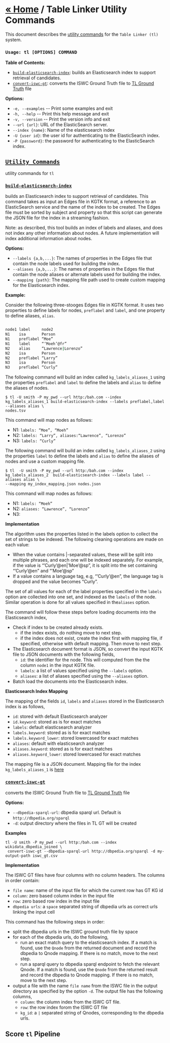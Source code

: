 # [« Home](https://github.com/usc-isi-i2/table-linker) / Table Linker Utility Commands

  This document describes the [utility commands](#command_utility-commands) for the <code>Table Linker (tl)</code> system. 

### `Usage: tl [OPTIONS] COMMAND`

**Table of Contents:**
- [`build-elasticsearch-index`](#command_build-elasticseach-index): builds an Elasticsearch index to support retrieval of candidates.
- [`convert-iswc-gt`](#command_convert-iswc-gt): converts the ISWC Ground Truth file to [TL Ground Truth](https://docs.google.com/document/d/1eYoS47dCryh8XKjWIey7khikkbggvc6IUkdUGrQ9pEQ/edit#heading=h.63n3hyogxr1e) file


**Options:**
- `-e, --examples` -- Print some examples and exit
- `-h, --help` -- Print this help message and exit
- `-v, --version` -- Print the version info and exit
- `--url {url}`:  URL of the ElasticSearch server.
- `--index {name}`: Name of the elasticsearch index
- `-U {user id}`: the user id for authenticating to the ElasticSearch index.
- `-P {password}`: the password for authenticating to the ElasticSearch index.


<a name="command_utility-commands" />

## [`Utility Commands`](#command_utility-commands)

utility commands for `tl`

<a name="command_build-elasticseach-index" />

### [`build-elasticsearch-index`](#command_build-elasticseach-index)
builds an Elasticsearch index to support retrieval of candidates. 
This command takes as input an Edges file in KGTK format, a reference to an ElasticSearch service
 and the name of the index to be created. 
 The Edges file must be sorted by subject and property so that this script can generate the JSON file for the index in a streaming fashion.

Note: as described, this tool builds an index of labels and aliases, and does not index any other information about nodes. A future implementation will index additional information about nodes.

**Options:**

- `--labels {a,b,...}`: The names of properties in the Edges file that contain the node labels used for building the index.
- `--aliases {a,b,...}`: The names of properties in the Edges file that contain the node aliases or alternate labels used for building the index.
- `--mapping {path}`: The mapping file path used to create custom mapping for the Elasticsearch index.

**Example:**

Consider the following three-stooges Edges file in KGTK format. 
It uses two properties to define labels for nodes, `preflabel` and `label`, 
and one property to define aliases, `alias`.
```bash

node1 label     node2
N1    isa       Person
N1    preflabel “Moe”
N1    label     “‘Moeh’@fr”
N2    alias     “Lawrence|Lorenzo”
N2    isa       Person
N2    preflabel “Larry”
N3    isa       Person
N3    preflabel “Curly”
```

The following command will build an index called `kg_labels_aliases_1` using the properties `preflabel` and `label` to define the labels and `alias` to
 define the aliases of nodes.

```
$ tl -U smith -P my_pwd --url http:/bah.com --index kg_labels_aliases_1 build-elasticsearch-index --labels preflabel,label --aliases alias \ 
nodes.tsv
```
This command will map nodes as follows:

- N1: `labels: “Moe”, “Moeh”`
- N2: `labels: “Larry”, aliases:“Lawrence”, “Lorenzo”` 
- N3: `labels: “Curly”`

The following command will build an index called `kg_labels_aliases_2` using the properties `label` to define the labels and `alias` to define
the aliases of nodes and use a custom mapping file.

```
$ tl  -U smith -P my_pwd --url http:/bah.com --index kg_labels_aliases_2  build-elasticsearch-index --labels label --aliases alias \
--mapping my_index_mapping.json nodes.json
```
This command will map nodes as follows:

- N1: `labels: “Moeh”`
- N2: `aliases: “Lawrence”, “Lorenzo”` 
- N3: ` `
	
**Implementation**

The algorithm uses the properties listed in the labels option to collect the set of strings to be indexed. The following cleaning operations are made on each value: 

- When the value contains |-separated values, these will be split into multiple phrases, and each one will be indexed separately. For example, if the value is  “’Curly’@en|’Moe’@sp”, it is split into the set containing “’Curly’@en” and “’Moe’@sp”
- If a value contains a language tag, e.g,  “’Curly’@en”, the language tag is dropped and the value becomes “Curly”.

The set of all values for each of the label properties specified in the `labels` option are collected into one set, and indexed as the `labels` of the node.
Similar operation is done for all values specified in the`aliases` option.

The command will follow these steps before loading documents into the Elasticsearch index,
- Check if index to be created already exists.
   - if the index exists, do nothing move to next step.
   - if the index does not exist, create the index first with mapping file, if specified, otherwise with default mapping. Then move to next step.
- The Elasticsearch document format is JSON, so convert the input KGTK file to JSON documents with the following fields,
   - `id`: the identifier for the node. This will computed from the the column `node1` in the input KGTK file.
   - `labels`: a list of values specified using the `--labels` option.
   - `aliases`: a list of aliases specified using the `--aliases` option.
- Batch load the documents into the Elasticsearch index.  

**Elasticsearch Index Mapping**

The mapping of the  fields `id`, `labels` and `aliases` stored in the Elasticsearch index is as follows,
- `id`: stored with default Elasticsearch analyzer
- `id.keyword`: stored as is for exact matches
- `labels`: default elasticsearch analyzer
- `labels.keyword`: stored as is for exact matches
- `labels.keyword_lower`: stored lowercased for exact matches
- `aliases`: default with elasticsearch analyzer
- `aliases.keyword`: stored as is for exact matches
- `aliases.keyword_lower`: stored lowercased for exact matches

The mapping file is a JSON document. Mapping file for the index `kg_labels_aliases_1` is [here](tl/helper_files/kg_labels_aliases_mapping.json)

<a name="command_command_convert-iswc-gt" />

### [`convert-iswc-gt`](#command_convert-iswc-gt) 

converts the ISWC Ground Truth file to [TL Ground Truth](https://docs.google.com/document/d/1eYoS47dCryh8XKjWIey7khikkbggvc6IUkdUGrQ9pEQ/edit#heading=h.63n3hyogxr1e) file

**Options:**
- `--dbpedia-sparql-url`: dbpedia sparql url. Default is `http://dbpedia.org/sparql` 
- `-d`: output directory where the files in TL GT will be created

**Examples**
```
tl -U smith -P my_pwd --url http:/bah.com --index wikidata_dbpedia_joined \
 convert-iswc-gt --dbpedia-sparql-url http://dbpedia.org/sparql -d my-output-path iswc_gt.csv 
```
**Implementation**

The ISWC GT files have four columns with no column headers. The columns in order contain:
- `file name`: name of the input file for which the current row has GT KG id
- `column`: zero based column index in the input file
- `row`: zero based row index in the input file
- `dbpedia urls`: a `space` separated string of dbpedia urls as correct urls linking the input cell

This command has the following steps in order:
- split the dbpedia urls in the ISWC ground truth file by space
- for each of the dbpedia urls, do the following,
    - run an exact match query to the elasticsearch index. If a match is found, use the `Qnode` from the returned document and record the
     dbpedia to Qnode mapping. If there is no match, move to the next step.
    - run a sparql query to dbpedia sparql endpoint to fetch the relevant Qnode. If a match is found, use the `Qnode` from the returned result and record the
     dbpedia to Qnode mapping. If there is no match, move to the next step. 
- output a file with the name `file name`  from the ISWC file in the output directory as specified by the option `-d`. The output file has the following
columns,
    - `column`: the column index from the ISWC GT file.
    - `row`: the row index forom the ISWC GT file
    - `kg_id`: a `|` separated string of Qnodes, corresponding to the dbpedia urls.



## Score `tl` Pipeline
